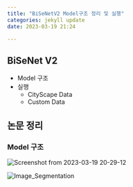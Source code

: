 ```yaml
---
title: "BiSeNetV2 Model구조 정리 및 실행"
categories: jekyll update
date: 2023-03-19 21:24

---
```



## BiSeNet V2

- Model 구조
- 실행
    - CityScape Data
    - Custom Data
</aside>

## 논문 정리

### Model 구조

![Screenshot from 2023-03-19 20-29-12](https://user-images.githubusercontent.com/122383307/226174603-6aa66a35-17c5-4df5-a477-5ca89790bccb.png)

![Image_Segmentation](https://user-images.githubusercontent.com/122383307/226174608-e6164d0e-d5fe-440c-9818-e2665e39d0a5.png)



